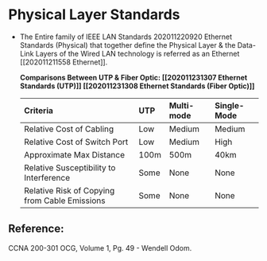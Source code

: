 # Physical Layer Standards

* The Entire family of IEEE LAN Standards 202011220920 Ethernet Standards \(Physical\) that together define the Physical Layer & the Data-Link Layers of the Wired LAN technology is referred as an Ethernet \[\[202011211558 Ethernet\]\].

  **Comparisons Between UTP & Fiber Optic: \[\[202011231307 Ethernet Standards \(UTP\)\]\] \[\[202011231308 Ethernet Standards \(Fiber Optic\)\]\]**

  | Criteria | UTP | Multi-mode | Single-Mode |
  | :--- | :--- | :--- | :--- |
  | Relative Cost of Cabling | Low | Medium | Medium |
  | Relative Cost of Switch Port | Low | Medium | High |
  | Approximate Max Distance | 100m | 500m | 40km |
  | Relative Susceptibility to Interference | Some | None | None |
  | Relative Risk of Copying from Cable Emissions | Some | None | None |

## Reference:

CCNA 200-301 OCG, Volume 1, Pg. 49 - Wendell Odom.


